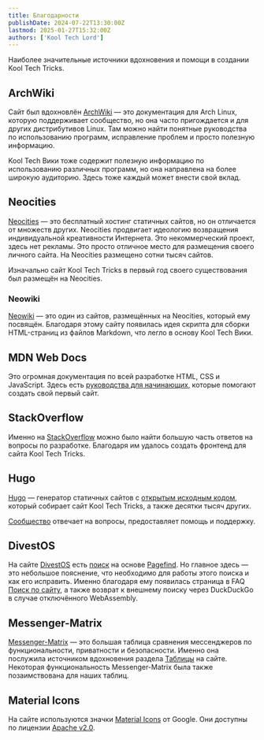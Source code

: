 ```yaml
---
title: Благодарности
publishDate: 2024-07-22T13:30:00Z
lastmod: 2025-01-27T15:32:00Z
authors: ['Kool Tech Lord']
---
```


Наиболее значительные источники вдохновения и помощи в создании Kool Tech
Tricks.

<!--more-->

## ArchWiki

Сайт был вдохновлён [ArchWiki](https://wiki.archlinux.org) — это документация
для Arch Linux, которую поддерживает сообщество, но она часто пригождается и
для других дистрибутивов Linux. Там можно найти понятные руководства по
использованию программ, исправление проблем и просто полезную информацию.

Kool Tech Вики тоже содержит полезную информацию по использованию различных
программ, но она направлена на более широкую аудиторию. Здесь тоже каждый
может внести свой вклад.

## Neocities

[Neocities](https://neocities.org) — это бесплатный хостинг статичных сайтов,
но он отличается от множеств других. Neocities продвигает идеологию возвращения
индивидуальной креативности Интернета. Это некоммерческий проект, здесь нет
рекламы. Это просто отличное место для размещения своего личного сайта. На
Neocities размещено сотни тысяч сайтов.

Изначально сайт Kool Tech Tricks в первый год своего существования был размещён
на Neocities.

### Neowiki

[Neowiki](https://github.com/MineRobber9000/neowiki) — это один из сайтов,
размещённых на Neocities, который ему посвящён. Благодаря этому сайту появилась
идея скрипта для сборки HTML-страниц из файлов Markdown, что легло в основу
Kool Tech Вики.

## MDN Web Docs

Это огромная документация по всей разработке HTML, CSS и JavaScript. Здесь есть
[руководства для начинающих](https://developer.mozilla.org/en-US/docs/Learn),
которые помогают создать свой первый сайт.

## StackOverflow

Именно на [StackOverflow](https://stackoverflow.com) можно было найти большую
часть ответов на вопросы по разработке. Благодаря им удалось создать фронтенд
для сайта Kool Tech Tricks.

## Hugo

[Hugo](https://gohugo.io) — генератор статичных сайтов с
[открытым исходным кодом](https://github.com/gohugoio/hugo), который собирает
сайт Kool Tech Tricks, а также десятки тысяч других.

[Сообщество](https://discourse.gohugo.io) отвечает на вопросы, предоставляет
помощь и поддержку.

## DivestOS

На сайте [DivestOS] есть [поиск](https://divestos.org/pages/search) на основе
[Pagefind]. Но главное здесь — это небольшое пояснение, что необходимо для
работы этого поиска и как его исправить. Именно благодаря ему появилась
страница в FAQ [Поиск по сайту](/faq/site-search), а также возврат к внешнему
поиску через DuckDuckGo в случае отключённого WebAssembly.

[DivestOS]: https://divestos.org
[Pagefind]: https://pagefind.app

## Messenger-Matrix

[Messenger-Matrix] — это большая таблица сравнения мессенджеров по
функциональности, приватности и безопасности. Именно она послужила источником
вдохновения раздела [Таблицы](/tables) на сайте. Некоторая функциональность
Messenger-Matrix была также позаимствована для наших таблиц.

[Messenger-Matrix]: https://www.messenger-matrix.de/messenger-matrix-en.html

## Material Icons

На сайте используются значки [Material Icons](https://fonts.google.com/icons)
от Google. Они доступны по лицензии
[Apache v2.0](https://www.apache.org/licenses/LICENSE-2.0.html).
